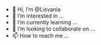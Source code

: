 - 👋 Hi, I’m @Lisvania
- 👀 I’m interested in ...
- 🌱 I’m currently learning ...
- 💞️ I’m looking to collaborate on ...
- 📫 How to reach me ...

<!---
Lisvania/Lisvania is a ✨ special ✨ repository because its `README.md` (this file) appears on your GitHub profile.
You can click the Preview link to take a look at your changes.
--->
